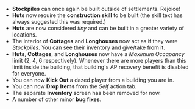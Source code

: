 * **Stockpiles** can once again be built outside of settlements. Rejoice!
* **Huts** now require the **construction skill** to be built (the skill text has always suggested this was required.)
* **Huts** are now considered _tiny_ and can be built in a greater variety of locations.
* The interior of **Cottages** and **Longhouses** now act as if they were _Stockpiles_. You can see their inventory and give/take from it.
* **Huts**, **Cottages**, and **Longhouses** now have a _Maximum Occapancy_ limit (2, 4, 6 respectively). Whenever there are more players than this limit inside the building, that building's AP recovery benefit is disabled for everyone.
* You can now **Kick Out** a dazed player from a building you are in.
* You can now **Drop Items** from the _Self_ action tab.
* The separate **Inventory** screen has been removed for now.
* A number of other minor **bug fixes**.
